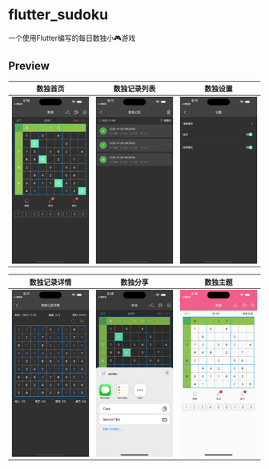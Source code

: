 # flutter_sudoku

一个使用Flutter编写的每日数独小🎮游戏

## Preview

| 数独首页                    | 数独记录列表                  | 数独设置                    |
|-------------------------|-------------------------|-------------------------|
| ![](images/image_1.png) | ![](images/image_2.png) | ![](images/image_3.png) |

| 数独记录详情                  | 数独分享                    | 数独主题                    |
|-------------------------|-------------------------|-------------------------|
| ![](images/image_4.png) | ![](images/image_5.png) | ![](images/image_6.png) |

